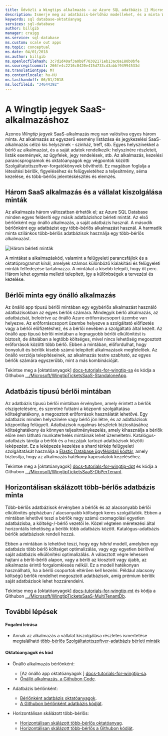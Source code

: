 ```yaml
---
title: Üdvözli a Wingtips alkalmazás – az Azure SQL adatbázis |} Microsoft Docs
description: Ismerje meg az adatbázis-bérlőhöz modelleket, és a minta Wingtips SaaS-alkalmazáshoz, az Azure SQL Database a felhőalapú környezetben.
keywords: sql database-oktatóanyag
services: sql-database
author: billgib
manager: craigg
ms.service: sql-database
ms.custom: scale out apps
ms.topic: conceptual
ms.date: 04/01/2018
ms.author: billgib
ms.openlocfilehash: 3c7d1d40af3a0b8f70302171eb13ac0a180b0bfe
ms.sourcegitcommit: 266fe4c2216c0420e415d733cd3abbf94994533d
ms.translationtype: MT
ms.contentlocale: hu-HU
ms.lasthandoff: 06/01/2018
ms.locfileid: "34644392"
---
```

# <a name="the-wingtip-tickets-saas-application"></a>A Wingtip jegyek SaaS-alkalmazáshoz

Azonos *Wingtip jegyek* SaaS-alkalmazás meg van valósítva egyes három minta. Az alkalmazás az egyszerű esemény listázása és jegykezelési SaaS-alkalmazás célzó kis helyszínek - színház, treff, stb. Egyes helyszínekkel a bérlő az alkalmazást, és a saját adatok rendelkezik: helyszínére részleteit, listák események, az ügyfelek, jegy rendelések, stb.  Az alkalmazás, kezelési parancsprogramok és oktatóanyagok egy végpontok közötti Szolgáltatottszoftver-forgatókönyvek bővíthető. Ez magában foglalja a létesítési bérlők, figyeléséhez és felügyeletéhez a teljesítmény, séma kezelése, és több-bérlős jelentéskészítés és elemzés.

## <a name="three-saas-application-and-tenancy-patterns"></a>Három SaaS alkalmazás és a vállalat kiszolgálása minták

Az alkalmazás három változatban érhetők el; az Azure SQL Database minden egyes felderíti egy másik adatbázishoz bérleti mintát.  Az első bérlőnként egy önálló alkalmazás, a saját adatbázis használ. A második bérlőnként egy adatbázist egy több-bérlős alkalmazást használ. A harmadik minta szilánkos több-bérlős adatbázisok használja egy több-bérlős alkalmazást.

![Három bérleti minták][image-three-tenancy-patterns]

 A mintákat a alkalmazáskód, valamint a felügyeleti parancsfájlok és a oktatóprogramot kínál, amelyek számos különböző kialakítási és felügyeleti minták felfedezése tartalmazza.  A mintákat a kisebb telepíti, hogy öt perc.  Három lehet egymás melletti telepített, így a különbségek a tervezési és kezelése.

## <a name="standalone-application-per-tenant-pattern"></a>Bérlői minta egy önálló alkalmazás

Az önálló app típusú bérlői mintában egy egybérlős alkalmazást használó adatbázisokban az egyes bérlők számára. Mindegyik bérlő alkalmazás, az adatbázisát, beleértve az önálló Azure erőforráscsoport üzembe van helyezve. Az erőforráscsoport üzembe helyezve a szolgáltató előfizetés vagy a bérlői előfizetéshez, és a bérlői nevében a szolgáltató által kezelt. Az önálló app típusú bérlői mintában a legnagyobb bérlői elkülönítést is biztosít, de általában a legtöbb költséges, mivel nincs lehetőség megosztott erőforrások közötti több bérlő.  Ebben a mintában, előfordulhat, hogy bonyolult és bérlők kisebb számú telepített alkalmazások megfelelőek.  Az önálló verziója telepítéseinek, az alkalmazás testre szabható, az egyes bérlők számára egyszerűbb, mint a más kombinációját.  

Tekintse meg a [oktatóanyagok] [ docs-tutorials-for-wingtip-sa] és kódja a Githubon [.../Microsoft/WingtipTicketsSaaS-StandaloneApp][github-code-for-wingtip-sa].

## <a name="database-per-tenant-pattern"></a>Adatbázis típusú bérlői mintában

Az adatbázis típusú bérlői mintában érvényben, amely érintett a bérlők elszigetelésére, és szeretné futtatni a központi szolgáltatása költséghatékony, a megosztott erőforrások használatát lehetővé. Egy adatbázis minden helyszínére vagy bérlő jön létre, és az adatbázisok központilag felügyelt. Adatbázisok rugalmas készletek biztosításához költséghatékony és könnyen teljesítménykezelés, amely kihasználja a bérlők előre nem látható munkaterhelés mintáinak lehet üzemeltetni. Katalógus-adatbázis tárolja a bérlők és a hozzájuk tartozó adatbázisok közötti leképezést. Ez a leképezés kezelése a shard térkép felügyeleti szolgáltatását használja a [Elastic Database ügyféloldali kódtár](sql-database-elastic-database-client-library.md), amely biztosítja, hogy az alkalmazás hatékony kapcsolatok kezeléséhez.

Tekintse meg a [oktatóanyagok] [ docs-tutorials-for-wingtip-dpt] és kódja a Githubon [.../Microsoft/WingtipTicketsSaaS-DbPerTenant][github-code-for-wingtip-dpt].

## <a name="sharded-multi-tenant-database-pattern"></a>Horizontálisan skálázott több-bérlős adatbázis minta

Több-bérlős adatbázisok érvényben a bérlők és az alacsonyabb bérlői elkülönítés gépházban / alacsonyabb költségek keres szolgáltatók. Ebben a mintában lehetővé teszi a bérlők nagy számú csomagolási egyetlen adatbázisba, a költség-/-bérlő vezetői le. Közel végtelen méretezési által horizontális lehetőség a bérlők több adatbázis között. Katalógus-adatbázis bérlők adatbázisok rendeli hozzá.  

Ebben a mintában is lehetővé teszi, hogy egy *hibrid* modell, amelyben egy adatbázis több bérlő költséget optimalizálás, vagy egy egyetlen bérlővel saját adatbázis elkülönítési optimalizálás. A választott végre lehessen hajtani a bérlő-bérlő alapon, vagy a bérlő az kiosztott vagy újabb, az alkalmazás érintő forgalomkiesés nélkül.  Ez a modell hatékonyan használható, ha a bérlő csoportok eltérően kell kezelni. Például alacsony költségű bérlők rendelhet megosztott adatbázisok, amíg prémium bérlők saját adatbázisok lehet hozzárendelni. 

Tekintse meg a [oktatóanyagok] [ docs-tutorials-for-wingtip-mt] és kódja a Githubon [.../Microsoft/WingtipTicketsSaaS-MultiTenantDb][github-code-for-wingtip-mt].

## <a name="next-steps"></a>További lépések

#### <a name="conceptual-descriptions"></a>Fogalmi leírása

- Annak az alkalmazás a vállalat kiszolgálása részletes ismertetése megtalálható [több-bérlős Szolgáltatottszoftver-adatbázis bérleti minták][saas-tenancy-app-design-patterns-md]

#### <a name="tutorials-and-code"></a>Oktatóanyagok és kód

- Önálló alkalmazás bérlőnként:
    - [Az önálló app oktatóanyagok ] [ docs-tutorials-for-wingtip-sa].
    - [Önálló alkalmazás, a Githubon Code][github-code-for-wingtip-sa].

- Adatbázis bérlőnként:
    - [Bérlőnként adatbázis oktatóanyagok][docs-tutorials-for-wingtip-dpt].
    - [A Githubon bérlőnként adatbázis kódját][github-code-for-wingtip-dpt].

- Horizontálisan skálázott több-bérlős:
    - [Horizontálisan skálázott több-bérlős oktatóanyag][docs-tutorials-for-wingtip-mt].
    - [Horizontálisan skálázott több-bérlős a Githubon kódját][github-code-for-wingtip-mt].



<!-- Image references. -->

[image-three-tenancy-patterns]: media/saas-tenancy-welcome-wingtip-tickets-app/three-tenancy-patterns.png "Három bérleti kombinációját."

<!-- Docs.ms.com references. -->

[saas-tenancy-app-design-patterns-md]: saas-tenancy-app-design-patterns.md

<!-- WWWeb http references. -->

[docs-tutorials-for-wingtip-sa]: https://aka.ms/wingtipticketssaas-sa
[github-code-for-wingtip-sa]: https://github.com/Microsoft/WingtipTicketsSaaS-StandaloneApp

[docs-tutorials-for-wingtip-dpt]: https://aka.ms/wingtipticketssaas-dpt
[github-code-for-wingtip-dpt]: https://github.com/Microsoft/WingtipTicketsSaaS-DbPerTenant

[docs-tutorials-for-wingtip-mt]: https://aka.ms/wingtipticketssaas-mt
[github-code-for-wingtip-mt]: https://github.com/Microsoft/WingtipTicketsSaaS-MultiTenantDb

